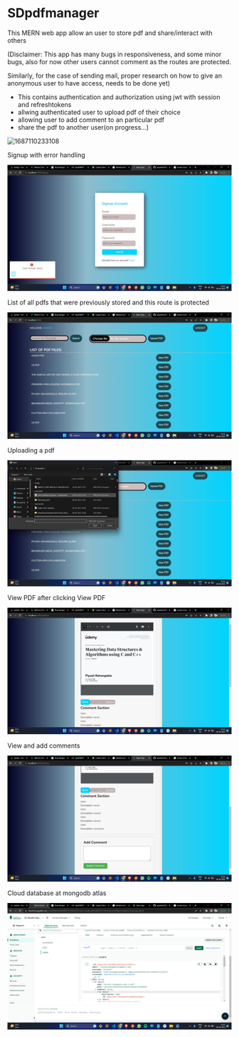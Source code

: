 # SDpdfmanager

This MERN web app allow an user to store pdf and share/interact with others

(Disclaimer: This app has many bugs in responsiveness, and some minor bugs, also for now other users cannot comment as the routes are protected.

Similarly, for the case of sending mail, proper research on how to give an anonymous user to have access, needs to be done yet)

- This contains authentication and authorization using jwt with session and refreshtokens
- allwing authenticated user to upload pdf of their choice
- allowing user to add comment to an particular pdf
- share the pdf to another user(on progress...)

![1687110233108](https://file+.vscode-resource.vscode-cdn.net/c%3A/Users/piyus/Desktop/sd/image/README/1687110233108.png)

Signup with error handling

![1687110313605](image/README/1687110313605.png)

List of all pdfs that were previously stored and this route is protected

![1687110331668](image/README/1687110331668.png)

Uploading a pdf

![1687110346165](image/README/1687110346165.png)

View PDF after clicking View PDF

![1687110359250](image/README/1687110359250.png)

View and add comments

![1687110375704](image/README/1687110375704.png)

Cloud database at mongodb atlas

![1687110437630](image/README/1687110437630.png)
